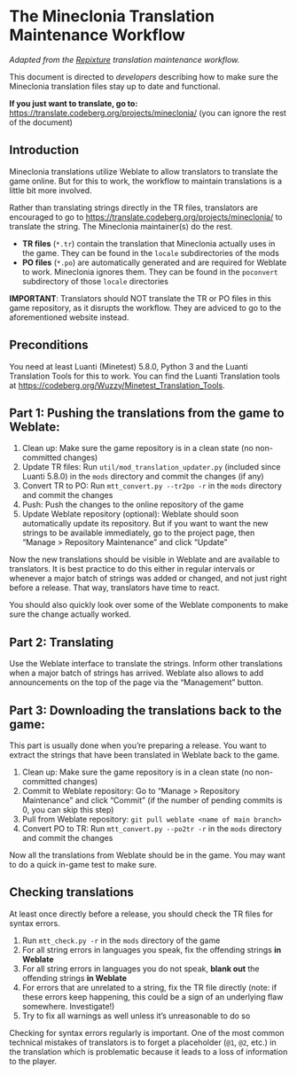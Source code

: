 # The Mineclonia Translation Maintenance Workflow

_Adapted from the [Repixture](https://codeberg.org/Wuzzy/Repixture) translation maintenance workflow._

This document is directed to *developers* describing how to make sure the Mineclonia translation files stay up to date and functional.

**If you just want to translate, go to:** <https://translate.codeberg.org/projects/mineclonia/> (you can ignore the rest of the document)

## Introduction

Mineclonia translations utilize Weblate to allow translators to translate the game online. But for this to work, the workflow to maintain translations is a little bit more involved.

Rather than translating strings directly in the TR files, translators are encouraged to go to <https://translate.codeberg.org/projects/mineclonia/> to translate the string. The Mineclonia maintainer(s) do the rest.

* **TR files** (`*.tr`) contain the translation that Mineclonia actually uses in the game. They can be found in the `locale` subdirectories of the mods
* **PO files** (`*.po`) are automatically generated and are required for Weblate to work. Mineclonia ignores them. They can be found in the `poconvert` subdirectory of those `locale` directories

**IMPORTANT**: Translators should NOT translate the TR or PO files in this game repository, as it disrupts the workflow. They are adviced to go to the aforementioned website instead.

## Preconditions

You need at least Luanti (Minetest) 5.8.0, Python 3 and the Luanti Translation Tools for this to work. You can find the Luanti Translation tools at <https://codeberg.org/Wuzzy/Minetest_Translation_Tools>.

## Part 1: Pushing the translations from the game to Weblate:

1. Clean up: Make sure the game repository is in a clean state (no non-committed changes)
2. Update TR files: Run `util/mod_translation_updater.py` (included since Luanti 5.8.0) in the `mods` directory and commit the changes (if any)
3. Convert TR to PO: Run `mtt_convert.py --tr2po -r` in the `mods` directory and commit the changes
4. Push: Push the changes to the online repository of the game
5. Update Weblate repository (optional): Weblate should soon automatically update its repository. But if you want to want the new strings to be available immediately, go to the project page, then “Manage > Repository Maintenance” and click “Update”

Now the new translations should be visible in Weblate and are available to translators. It is best practice to do this either in regular intervals or whenever a major batch of strings was added or changed, and not just right before a release. That way, translators have time to react.

You should also quickly look over some of the Weblate components to make sure the change actually worked.

## Part 2: Translating

Use the Weblate interface to translate the strings. Inform other translations when a major batch of strings has arrived. Weblate also allows to add announcements on the top of the page via the “Management” button.

## Part 3: Downloading the translations back to the game:

This part is usually done when you’re preparing a release. You want to extract the strings that have been translated in Weblate back to the game.

1. Clean up: Make sure the game repository is in a clean state (no non-committed changes)
2. Commit to Weblate repository: Go to “Manage > Repository Maintenance” and click “Commit” (if the number of pending commits is 0, you can skip this step)
3. Pull from Weblate repository: `git pull weblate <name of main branch>`
4. Convert PO to TR: Run `mtt_convert.py --po2tr -r` in the `mods` directory and commit the changes

Now all the translations from Weblate should be in the game. You may want to do a quick in-game test to make sure.

## Checking translations

At least once directly before a release, you should check the TR files for syntax errors.

1. Run `mtt_check.py -r` in the `mods` directory of the game
2. For all string errors in languages you speak, fix the offending strings **in Weblate**
3. For all string errors in languages you do not speak, **blank out** the offending strings **in Weblate**
4. For errors that are unrelated to a string, fix the TR file directly (note: if these errors keep happening, this could be a sign of an underlying flaw somewhere. Investigate!)
5. Try to fix all warnings as well unless it’s unreasonable to do so

Checking for syntax errors regularly is important. One of the most common technical mistakes of translators is to forget a placeholder (`@1`, `@2`, etc.) in the translation which is problematic because it leads to a loss of information to the player.
